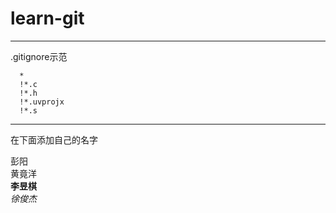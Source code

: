 # learn-git
********** 
.gitignore示范 

```
  *
  !*.c
  !*.h
  !*.uvprojx
  !*.s
```

**********
在下面添加自己的名字

彭阳  
黄竟洋  
**李昱棋**  
*徐俊杰*  

